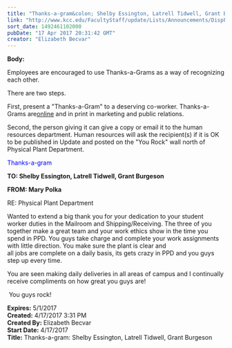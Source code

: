 ```yaml
---
title: "Thanks-a-gram&colon; Shelby Essington, Latrell Tidwell, Grant Burgeson"
link: "http://www.kcc.edu/FacultyStaff/update/Lists/Announcements/DispForm.aspx?ID=2421"
sort_date: 1492461102000
pubDate: "17 Apr 2017 20:31:42 GMT"
creator: "Elizabeth Becvar"
---
```


<div><b>Body:</b> <div class="ExternalClass844A84227A374D94ADC4F1312CD1DD78"><p>​​Employees are encouraged to use Thanks-a-Grams as a way of recognizing each other.</p>
<p>There are two steps. </p>
<p>First, present a &quot;Thanks-a-Gram&quot; to a deserving co-worker. Thanks-a-Grams are<a href="/FacultyStaff/Documents/thanksagram.pdf">online</a> and in print in marketing and public relations.</p>
<p>Second, the person giving it can give a copy or email it to the human resources department. Human resources will ask the recipient(s) if it is OK to be published in Update and posted on the &quot;You Rock&quot; wall north of Physical Plant Department.</p>
<p style="color:blue">Thanks-a-gram  </p>
<p><strong>TO: </strong><strong>Shelby Essington, Latrell Tidwell, Grant Burgeson</strong></p>
<p><strong>FROM: Mary Polka</strong></p>
<p>RE: Physical Plant Department</p>
<p>Wanted to extend a big thank you for your dedication to your student worker duties in the Mailroom and Shipping/Receiving. The three of you together make a great team and your work ethics show in the time you spend in PPD. You guys take charge and complete your work assignments with little direction. You make sure the plant is clear and<br />all jobs are complete on a daily basis, its gets crazy in PPD and you guys step up every time.</p>
<p>You are seen making daily deliveries in all areas of campus and I continually receive compliments on how great you guys are!</p>
<p> You guys rock!</p></div></div>
<div><b>Expires:</b> 5/1/2017</div>
<div><b>Created:</b> 4/17/2017 3:31 PM</div>
<div><b>Created By:</b> Elizabeth Becvar</div>
<div><b>Start Date:</b> 4/17/2017</div>
<div><b>Title:</b> Thanks-a-gram: Shelby Essington, Latrell Tidwell, Grant Burgeson</div>
